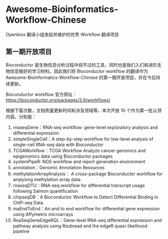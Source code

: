 # Awesome-Bioinformatics-Workflow-Chinese

Openbiox 翻译小组发起并维护的优秀 Workflow 翻译项目

## 第一期开放项目

Bioconductor 是生物信息分析过程中绕不过的工具，同时也是我们入们和进阶生物信息极好的学习材料。因此我们将 Bioconductor workflow 的翻译作为 Awesome-Bioinformatics-Workflow-Chinese 的第一期开放项目，并在今后持续更新。

Bioconductor workflow 官方网址：https://bioconductor.org/packages/3.9/workflows/

根据下载次数，文档质量更新时间和涉及领域等，本次开放 10 个作为第一批认领内容。分别是：

1. rnaseqGene：RNA-seq workflow: gene-level exploratory analysis and differential expression
2. simpleSingleCell：A step-by-step workflow for low-level analysis of single-cell RNA-seq data with Bioconductor
3. TCGAWorkflow：TCGA Workflow Analyze cancer genomics and epigenomics data using Bioconductor packages
4. systemPipeR: NGS workflow and report generation environment
5. annotation：Genomic Annotation Resources
6. methylationArrayAnalysis： A cross-package Bioconductor workflow for analysing methylation array data.
7. rnaseqDTU：RNA-seq workflow for differential transcript usage following Salmon quantification
8. chipseqDB：A Bioconductor Workflow to Detect Differential Binding in ChIP-seq Data
9. maEndToEnd：An end to end workflow for differential gene expression using Affymetrix microarrays
10. RnaSeqGeneEdgeRQL：Gene-level RNA-seq differential expression and pathway analysis using Rsubread and the edgeR quasi-likelihood pipeline